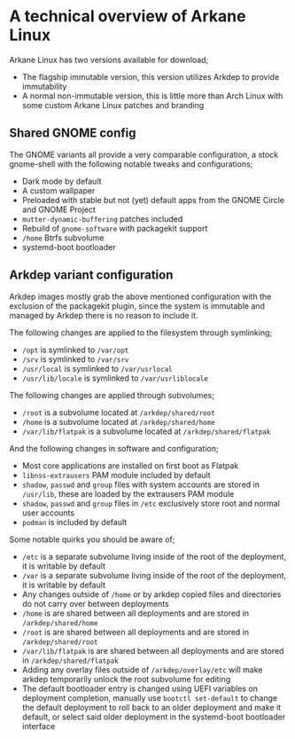 # A technical overview of Arkane Linux
Arkane Linux has two versions available for download;

- The flagship immutable version, this version utilizes Arkdep to provide immutability
- A normal non-immutable version, this is little more than Arch Linux with some custom Arkane Linux patches and branding

## Shared GNOME config
The GNOME variants all provide a very comparable configuration, a stock gnome-shell with the following notable tweaks and configurations;

- Dark mode by default
- A custom wallpaper
- Preloaded with stable but not (yet) default apps from the GNOME Circle and GNOME Project
- `mutter-dynamic-buffering` patches included
- Rebuild of `gnome-software` with packagekit support
- `/home` Btrfs subvolume
- systemd-boot bootloader

## Arkdep variant configuration

Arkdep images mostly grab the above mentioned configuration with the exclusion of the packagekit plugin, since the system is immutable and managed by Arkdep there is no reason to include it.

The following changes are applied to the filesystem through symlinking;

- `/opt` is symlinked to `/var/opt`
- `/srv` is symlinked to `/var/srv`
- `/usr/local` is symlinked to `/var/usrlocal`
- `/usr/lib/locale` is symlinked to `/var/usrliblocale`

The following changes are applied through subvolumes;

- `/root` is a subvolume located at `/arkdep/shared/root`
- `/home` is a subvolume located at `/arkdep/shared/home`
- `/var/lib/flatpak` is a subvolume located at `/arkdep/shared/flatpak`

And the following changes in software and configuration;

- Most core applications are installed on first boot as Flatpak
- `libnss-extrausers` PAM module included by default
- `shadow`, `passwd` and `group` files with system accounts are stored in `/usr/lib`, these are loaded by the extrausers PAM module
- `shadow`, `passwd` and `group` files in `/etc` exclusively store root and normal user accounts
- `podman` is included by default

Some notable quirks you should be aware of;

- `/etc` is a separate subvolume living inside of the root of the deployment, it is writable by default
- `/var` is a separate subvolume living inside of the root of the deployment, it is writable by default
- Any changes outside of `/home` or by arkdep copied files and directories do not carry over between deployments
- `/home` is are shared between all deployments and are stored in `/arkdep/shared/home`
- `/root` is are shared between all deployments and are stored in `/arkdep/shared/root`
- `/var/lib/flatpak` is are shared between all deployments and are stored in `/arkdep/shared/flatpak`
- Adding any overlay files outside of `/arkdep/overlay/etc` will make arkdep temporarily unlock the root subvolume for editing
- The default bootloader entry is changed using UEFI variables on deployment completion, manually use `bootctl set-default` to change the default deployment to roll back to an older deployment and make it default, or select said older deployment in the systemd-boot bootloader interface

